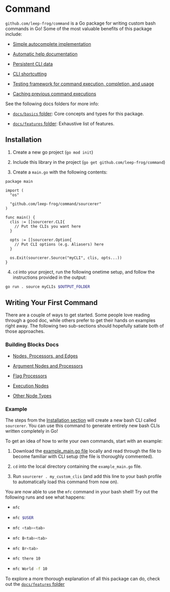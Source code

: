 # Command

`github.com/leep-frog/command` is a Go package for writing custom bash commands in Go! Some of the most valuable benefits of this package include:

- [Simple autocomplete implementation](./docs/features/autocompletion.md)

- [Automatic help documentation](./docs/features/automated_documentation.md)

- [Persistent CLI data](./docs/features/persistent_data.md)

- [CLI shortcutting](./docs/features/shortcuts.md)

- [Testing framework for command execution, completion, and usage](./docs/features/testing.md)

- [Caching previous command executions](./docs/features/caching.md)

See the following docs folders for more info:

- [`docs/basics` folder](./docs/basics/): Core concepts and types for this package.

- [`docs/features` folder](./docs/features/): Exhaustive list of features.

## Installation

1. Create a new go project (`go mod init`)

1. Include this library in the project (`go get github.com/leep-frog/command`)

1. Create a `main.go` with the following contents:

```golang
package main

import (
  "os"

  "github.com/leep-frog/command/sourcerer"
)

func main() {
  clis := []sourcerer.CLI{
    // Put the CLIs you want here
  }

  opts := []sourcerer.Option{
    // Put CLI options (e.g. Aliasers) here
  }

  os.Exit(sourcerer.Source("myCLI", clis, opts...))
}
```

4. `cd` into your project, run the following onetime setup, and follow the
   instructions provided in the output:

```bash
go run . source myCLIs $OUTPUT_FOLDER
```

## Writing Your First Command

There are a couple of ways to get started. Some people love reading through a good doc, while others prefer to get their hands on examples right away. The following two sub-sections should hopefully satiate both of those approaches.

### Building Blocks Docs

- [Nodes, Processors, and Edges](./docs/basics/nodes_processors_and_edges.md)

- [Argument Nodes and Processors](./docs/basics/args.md)

- [Flag Processors](./building_blocks/flag_processors.md)

- [Execution Nodes](./building_blocks/execution_nodes.md)

- [Other Node Types](./building_blocks/other_nodes.md)

### Example

The steps from the [Installation section](#installation) will create a new bash
CLI called `sourcerer`. You can use this command to generate entirely new bash
CLIs written completely in Go!

To get an idea of how to write your own commands, start with an example:

1. Download the [example_main.go file](./cmd/example_main.go) locally and read through the file to become familiar with CLI setup (the file is thoroughly commented).

1. `cd` into the local directory containing the `example_main.go` file.

1. Run `sourcerer . my_custom_clis` (and
   add this line to your bash profile to automatically load this command from now on).

You are now able to use the `mfc` command in your bash shell! Try out the following runs and see what happens:

- ```bash
  mfc
  ```

- ```bash
  mfc $USER
  ```

- ```bash
  mfc <tab><tab>
  ```

- ```bash
  mfc B<tab><tab>
  ```

- ```bash
  mfc Br<tab>
  ```

- ```bash
  mfc there 10
  ```

- ```bash
  mfc World -f 10
  ```

To explore a more thorough explanation of all this package can do,
check out the [`docs/features` folder](./docs/features/)
